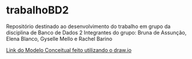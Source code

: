 # trabalhoBD2
Repositório destinado ao desenvolvimento do trabalho em grupo da disciplina de Banco de Dados 2
Integrantes do grupo: Bruna de Assunção, Elena Blanco, Gyselle Mello e Rachel Barino

[Link do Modelo Conceitual feito utilizando o draw.io](https://drive.google.com/file/d/1CMJLgHg1vucNiBwBFVqJtw__wDBudHKf/view?usp=sharing)
